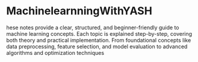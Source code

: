 # MachinelearnningWithYASH
 hese notes provide a clear, structured, and beginner-friendly guide to machine learning concepts. Each topic is explained step-by-step, covering both theory and practical implementation. From foundational concepts like data preprocessing, feature selection, and model evaluation to advanced algorithms and optimization techniques
